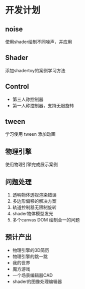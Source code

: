 <!--
 * @Date: 2023-05-15 13:56:23
 * @LastEditors: Yifan Wu 1208097313@qq.com
 * @LastEditTime: 2023-05-15 16:46:53
 * @FilePath: /threejs-demo/README.md
-->
# 开发计划

## noise

使用shader绘制不同噪声，并应用

## Shader

添加shadertoy的案例学习方法

## Control

* 第三人称控制器
* 第一人称控制器，支持无限旋转

## tween

学习使用 tween 添加动画

## 物理引擎

使用物理引擎完成展示案例

## 问题处理

1. 透明物体透视渲染错误
2. 多边形偏移的解决方案
3. 轨道控制器无限制旋转
4. shader物体模型发光
5. 多个canvas DOM 绘制合一的问题

## 预计产出

* 物理引擎的3D简历
* 物理引擎的跳一跳
* 我的世界
* 魔方游戏
* 一个场景编辑器CAD
* shader的图像处理编辑器
